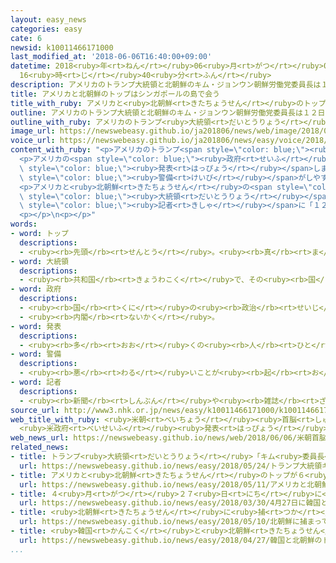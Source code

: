 ```yaml
---
layout: easy_news
categories: easy
cate: 6
newsid: k10011466171000
last_modified_at: '2018-06-06T16:40:00+09:00'
datetime: 2018<ruby>年<rt>ねん</rt></ruby>06<ruby>月<rt>がつ</rt></ruby>06<ruby>日<rt>にち</rt></ruby>
  16<ruby>時<rt>じ</rt></ruby>40<ruby>分<rt>ふん</rt></ruby>
description: アメリカのトランプ大統領と北朝鮮のキム・ジョンウン朝鮮労働党委員長は１２日にシンガポールで会って話をする予定です。
title: アメリカと北朝鮮のトップはシンガポールの島で会う
title_with_ruby: アメリカと<ruby>北朝鮮<rt>きたちょうせん</rt></ruby>のトップはシンガポールの<ruby>島<rt>しま</rt></ruby>で<ruby>会<rt>あ</rt></ruby>う
outline: アメリカのトランプ大統領と北朝鮮のキム・ジョンウン朝鮮労働党委員長は１２日にシンガポールで会って話をする予定です。
outline_with_ruby: アメリカのトランプ<ruby>大統領<rt>だいとうりょう</rt></ruby>と<ruby>北朝鮮<rt>きたちょうせん</rt></ruby>のキム・ジョンウン<ruby>朝鮮<rt>ちょうせん</rt></ruby><ruby>労働党<rt>ろうどうとう</rt></ruby><ruby>委員長<rt>いいんちょう</rt></ruby>は１２<ruby>日<rt>にち</rt></ruby>にシンガポールで<ruby>会<rt>あ</rt></ruby>って<ruby>話<rt>はなし</rt></ruby>をする<ruby>予定<rt>よてい</rt></ruby>です。
image_url: https://newswebeasy.github.io/ja201806/news/web/image/2018/06/06/K10011466171_1806060147_1806060148_01_02.jpg
voice_url: https://newswebeasy.github.io/ja201806/news/easy/voice/2018/06/06/k10011466171000.mp4
content_with_ruby: "<p>アメリカのトランプ<span style=\"color: blue;\"><ruby>大統領<rt>だいとうりょう</rt></ruby></span>と<ruby>北朝鮮<rt>きたちょうせん</rt></ruby>のキム・ジョンウン<ruby>朝鮮<rt>ちょうせん</rt></ruby><ruby>労働党<rt>ろうどうとう</rt></ruby><ruby>委員長<rt>いいんちょう</rt></ruby>は１２<ruby>日<rt>にち</rt></ruby>にシンガポールで<ruby>会<rt>あ</rt></ruby>って<ruby>話<rt>はなし</rt></ruby>をする<ruby>予定<rt>よてい</rt></ruby>です。</p>\n\
  <p>アメリカの<span style=\"color: blue;\"><ruby>政府<rt>せいふ</rt></ruby></span>は<ruby>５日<rt>いつか</rt></ruby>、<ruby>２人<rt>ふたり</rt></ruby>がシンガポールのセントーサ<ruby>島<rt>とう</rt></ruby>にあるカペラホテルで<ruby>会<rt>あ</rt></ruby>うことになったと<span\
  \ style=\"color: blue;\"><ruby>発表<rt>はっぴょう</rt></ruby></span>しました。セントーサ<ruby>島<rt>とう</rt></ruby>はたくさんの<ruby>人<rt>ひと</rt></ruby>が<ruby>旅行<rt>りょこう</rt></ruby>に<ruby>行<rt>い</rt></ruby>く<ruby>島<rt>しま</rt></ruby>です。<ruby>島<rt>しま</rt></ruby>は<ruby>周<rt>まわ</rt></ruby>りが<ruby>海<rt>うみ</rt></ruby>になっていて<span\
  \ style=\"color: blue;\"><ruby>警備<rt>けいび</rt></ruby></span>がしやすいため、この<ruby>場所<rt>ばしょ</rt></ruby>に<ruby>決<rt>き</rt></ruby>まったと<ruby>考<rt>かんが</rt></ruby>えられています。</p>\n\
  <p>アメリカと<ruby>北朝鮮<rt>きたちょうせん</rt></ruby>の<span style=\"color: blue;\">トップ</span>が<ruby>会<rt>あ</rt></ruby>うのは<ruby>初<rt>はじ</rt></ruby>めてです。トランプ<span\
  \ style=\"color: blue;\"><ruby>大統領<rt>だいとうりょう</rt></ruby></span>は<ruby>新聞<rt>しんぶん</rt></ruby>やテレビの<span\
  \ style=\"color: blue;\"><ruby>記者<rt>きしゃ</rt></ruby></span>に「１２<ruby>日<rt>にち</rt></ruby>はとても<ruby>大事<rt>だいじ</rt></ruby>な<ruby>日<rt>ひ</rt></ruby>になるだろう」と<ruby>言<rt>い</rt></ruby>いました。</p>\n\
  <p></p>\n<p></p>"
words:
- word: トップ
  descriptions:
  - <ruby><rb>先頭</rb><rt>せんとう</rt></ruby>。<ruby><rb>真</rb><rt>ま</rt></ruby>っ<ruby><rb>先</rb><rt>さき</rt></ruby>。<ruby><rb>一番</rb><rt>いちばん</rt></ruby>。
- word: 大統領
  descriptions:
  - <ruby><rb>共和国</rb><rt>きょうわこく</rt></ruby>で、その<ruby><rb>国</rb><rt>くに</rt></ruby>を<ruby><rb>代表</rb><rt>だいひょう</rt></ruby>する<ruby><rb>人</rb><rt>ひと</rt></ruby>。
- word: 政府
  descriptions:
  - <ruby><rb>国</rb><rt>くに</rt></ruby>の<ruby><rb>政治</rb><rt>せいじ</rt></ruby>を<ruby><rb>行</rb><rt>おこな</rt></ruby>うところ。
  - <ruby><rb>内閣</rb><rt>ないかく</rt></ruby>。
- word: 発表
  descriptions:
  - <ruby><rb>多</rb><rt>おお</rt></ruby>くの<ruby><rb>人</rb><rt>ひと</rt></ruby>に<ruby><rb>広</rb><rt>ひろ</rt></ruby>く<ruby><rb>知</rb><rt>し</rt></ruby>らせること。
- word: 警備
  descriptions:
  - <ruby><rb>悪</rb><rt>わる</rt></ruby>いことが<ruby><rb>起</rb><rt>お</rt></ruby>こらないように、<ruby><rb>気</rb><rt>き</rt></ruby>をつけて<ruby><rb>守</rb><rt>まも</rt></ruby>ること。
- word: 記者
  descriptions:
  - <ruby><rb>新聞</rb><rt>しんぶん</rt></ruby>や<ruby><rb>雑誌</rb><rt>ざっし</rt></ruby>などの<ruby><rb>記事</rb><rt>きじ</rt></ruby>を、<ruby><rb>取材</rb><rt>しゅざい</rt></ruby>したり<ruby><rb>書</rb><rt>か</rt></ruby>いたりする<ruby><rb>人</rb><rt>ひと</rt></ruby>。
source_url: http://www3.nhk.or.jp/news/easy/k10011466171000/k10011466171000.html
web_title_with_ruby: <ruby>米朝<rt>べいちょう</rt></ruby><ruby>首脳<rt>しゅのう</rt></ruby><ruby>会談<rt>かいだん</rt></ruby>は<ruby>セントーサ<rt>せんとーさ</rt></ruby><ruby>島<rt>とう</rt></ruby>の<ruby>カペラ<rt>かぺら</rt></ruby><ruby>ホテル<rt>ほてる</rt></ruby>で
  <ruby>米政府<rt>べいせいふ</rt></ruby><ruby>発表<rt>はっぴょう</rt></ruby>
web_news_url: https://newswebeasy.github.io/news/web/2018/06/06/米朝首脳会談はセントーサ島のカペラホテルで-米政府発表
related_news:
- title: トランプ<ruby>大統領<rt>だいとうりょう</rt></ruby>「キム<ruby>委員長<rt>いいんちょう</rt></ruby>と<ruby>会<rt>あ</rt></ruby>うかどうか<ruby>来週<rt>らいしゅう</rt></ruby>わかる」
  url: https://newswebeasy.github.io/news/easy/2018/05/24/トランプ大統領キム委員長と会うかどうか来週わかる
- title: アメリカと<ruby>北朝鮮<rt>きたちょうせん</rt></ruby>のトップが６<ruby>月<rt>がつ</rt></ruby>１２<ruby>日<rt>にち</rt></ruby>にシンガポールで<ruby>会<rt>あ</rt></ruby>う
  url: https://newswebeasy.github.io/news/easy/2018/05/11/アメリカと北朝鮮のトップが6月12日にシンガポールで会う
- title: ４<ruby>月<rt>がつ</rt></ruby>２７<ruby>日<rt>にち</rt></ruby>に<ruby>韓国<rt>かんこく</rt></ruby>と<ruby>北朝鮮<rt>きたちょうせん</rt></ruby>のトップが<ruby>会<rt>あ</rt></ruby>うと<ruby>決<rt>き</rt></ruby>まる
  url: https://newswebeasy.github.io/news/easy/2018/03/30/4月27日に韓国と北朝鮮のトップが会うと決まる
- title: <ruby>北朝鮮<rt>きたちょうせん</rt></ruby>に<ruby>捕<rt>つか</rt></ruby>まっていた３<ruby>人<rt>にん</rt></ruby>がアメリカに<ruby>戻<rt>もど</rt></ruby>る
  url: https://newswebeasy.github.io/news/easy/2018/05/10/北朝鮮に捕まっていた3人がアメリカに戻る
- title: <ruby>韓国<rt>かんこく</rt></ruby>と<ruby>北朝鮮<rt>きたちょうせん</rt></ruby>のトップが<ruby>笑顔<rt>えがお</rt></ruby>で<ruby>握手<rt>あくしゅ</rt></ruby>をする
  url: https://newswebeasy.github.io/news/easy/2018/04/27/韓国と北朝鮮のトップが笑顔で握手をする
...
```

